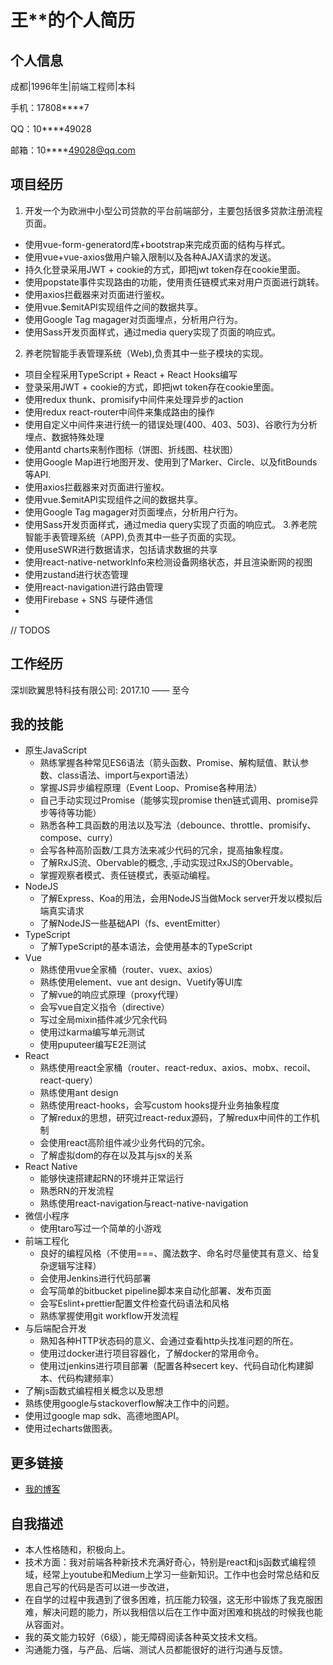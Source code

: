 # 王**的个人简历

## 个人信息

成都|1996年生|前端工程师|本科

手机：17808****7

QQ：10****49028

邮箱：10****49028@qq.com

## 项目经历
1. 开发一个为欧洲中小型公司贷款的平台前端部分，主要包括很多贷款注册流程页面。
* 使用vue-form-generatord库+bootstrap来完成页面的结构与样式。
* 使用vue+vue-axios做用户输入限制以及各种AJAX请求的发送。
* 持久化登录采用JWT + cookie的方式，即把jwt token存在cookie里面。
* 使用popstate事件实现路由的功能，使用责任链模式来对用户页面进行跳转。
* 使用axios拦截器来对页面进行鉴权。
* 使用vue.$emitAPI实现组件之间的数据共享。
* 使用Google Tag magager对页面埋点，分析用户行为。
* 使用Sass开发页面样式，通过media query实现了页面的响应式。
2. 养老院智能手表管理系统（Web),负责其中一些子模块的实现。
* 项目全程采用TypeScript + React + React Hooks编写
* 登录采用JWT + cookie的方式，即把jwt token存在cookie里面。
* 使用redux thunk、promisify中间件来处理异步的action
* 使用redux react-router中间件来集成路由的操作
* 使用自定义中间件来进行统一的错误处理(400、403、503)、谷歌行为分析埋点、数据特殊处理
* 使用antd charts来制作图标（饼图、折线图、柱状图）
* 使用Google Map进行地图开发、使用到了Marker、Circle、以及fitBounds等API.
* 使用axios拦截器来对页面进行鉴权。
* 使用vue.$emitAPI实现组件之间的数据共享。
* 使用Google Tag magager对页面埋点，分析用户行为。
* 使用Sass开发页面样式，通过media query实现了页面的响应式。
3.养老院智能手表管理系统（APP),负责其中一些子页面的实现。
* 使用useSWR进行数据请求，包括请求数据的共享
* 使用react-native-networkInfo来检测设备网络状态，并且渲染断网的视图
* 使用zustand进行状态管理
* 使用react-navigation进行路由管理
* 使用Firebase + SNS 与硬件通信
* 
// TODOS

## 工作经历
深圳欧翼思特科技有限公司: 2017.10 —— 至今

## 我的技能
- 原生JavaScript
  - 熟练掌握各种常见ES6语法（箭头函数、Promise、解构赋值、默认参数、class语法、import与export语法）
  - 掌握JS异步编程原理（Event Loop、Promise各种用法）
  - 自己手动实现过Promise（能够实现promise then链式调用、promise异步等待等功能）
  - 熟悉各种工具函数的用法以及写法（debounce、throttle、promisify、compose、curry）
  - 会写各种高阶函数/工具方法来减少代码的冗余，提高抽象程度。
  - 了解RxJS流、Obervable的概念, ,手动实现过RxJS的Obervable。
  - 掌握观察者模式、责任链模式，表驱动编程。
- NodeJS
  - 了解Express、Koa的用法，会用NodeJS当做Mock server开发以模拟后端真实请求
  - 了解NodeJS一些基础API（fs、eventEmitter）
- TypeScript
  - 了解TypeScript的基本语法，会使用基本的TypeScript
- Vue
  - 熟练使用vue全家桶（router、vuex、axios）
  - 熟练使用element、vue ant design、Vuetify等UI库
  - 了解vue的响应式原理（proxy代理）
  - 会写vue自定义指令（directive）
  - 写过全局mixin插件减少冗余代码
  - 使用过karma编写单元测试
  - 使用puputeer编写E2E测试
- React
  - 熟练使用react全家桶（router、react-redux、axios、mobx、recoil、react-query）
  - 熟练使用ant design
  - 熟练使用react-hooks，会写custom hooks提升业务抽象程度
  - 了解redux的思想，研究过react-redux源码，了解redux中间件的工作机制
  - 会使用react高阶组件减少业务代码的冗余。
  - 了解虚拟dom的存在以及其与jsx的关系
- React Native
  - 能够快速搭建起RN的环境并正常运行
  - 熟悉RN的开发流程
  - 熟练使用react-navigation与react-native-navigation
- 微信小程序
  - 使用taro写过一个简单的小游戏
- 前端工程化
  - 良好的编程风格（不使用===、魔法数字、命名时尽量使其有意义、给复杂逻辑写注释）
  - 会使用Jenkins进行代码部署
  - 会写简单的bitbucket pipeline脚本来自动化部署、发布页面
  - 会写Eslint+prettier配置文件检查代码语法和风格
  - 熟练掌握使用git workflow开发流程
- 与后端配合开发
  - 熟知各种HTTP状态码的意义、会通过查看http头找准问题的所在。
  - 使用过docker进行项目容器化，了解docker的常用命令。
  - 使用过jenkins进行项目部署（配置各种secert key、代码自动化构建脚本、代码构建频率）
- 了解js函数式编程相关概念以及思想
- 熟练使用google与stackoverflow解决工作中的问题。
- 使用过google map sdk、高德地图API。
- 使用过echarts做图表。
## 更多链接

- [我的博客](http://www.jianshu.com/u/ed26b1914136)

## 自我描述

- 本人性格随和，积极向上。
- 技术方面：我对前端各种新技术充满好奇心，特别是react和js函数式编程领域，经常上youtube和Medium上学习一些新知识。工作中也会时常总结和反思自己写的代码是否可以进一步改进，
- 在自学的过程中我遇到了很多困难，抗压能力较强，这无形中锻炼了我克服困难，解决问题的能力，所以我相信以后在工作中面对困难和挑战的时候我也能从容面对。
- 我的英文能力较好（6级），能无障碍阅读各种英文技术文档。
- 沟通能力强，与产品、后端、测试人员都能很好的进行沟通与反馈。
